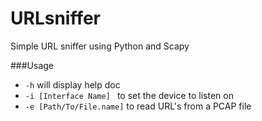 # URLsniffer
Simple URL sniffer using Python and Scapy

###Usage

* `-h` will display help doc
* `-i [Interface Name] ` to set the device to listen on
* `-e [Path/To/File.name]` to read URL's from a PCAP file

